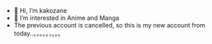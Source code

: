 - 👋 Hi, I’m kakozane
- 👀 I’m interested in Anime and Manga 
- The previous account is cancelled, so this is my new account from today..。。。。。，。。。
